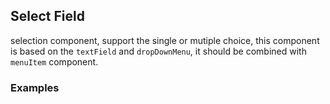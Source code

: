 ## Select Field

selection component, support the single or mutiple choice, this component is based on the `textField` and `dropDownMenu`, it should be combined with `menuItem` component.

### Examples
